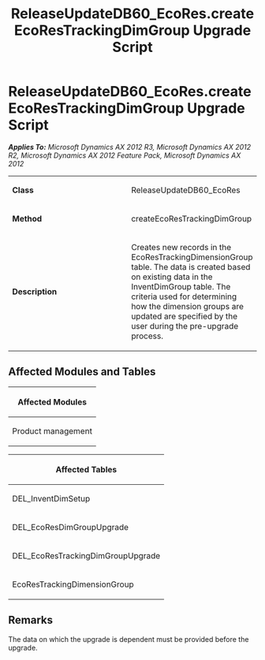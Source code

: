﻿---
title: ReleaseUpdateDB60_EcoRes.createEcoResTrackingDimGroup Upgrade Script
TOCTitle: ReleaseUpdateDB60_EcoRes.createEcoResTrackingDimGroup Upgrade Script
ms:assetid: 18a4d45c-9cc4-a1c6-2064-536b3e82a1de
ms:mtpsurl: https://msdn.microsoft.com/en-us/library/JJ718615(v=AX.60)
ms:contentKeyID: 49706898
ms.date: 05/18/2015
mtps_version: v=AX.60
---

# ReleaseUpdateDB60\_EcoRes.createEcoResTrackingDimGroup Upgrade Script 


_**Applies To:** Microsoft Dynamics AX 2012 R3, Microsoft Dynamics AX 2012 R2, Microsoft Dynamics AX 2012 Feature Pack, Microsoft Dynamics AX 2012_

<table>
<colgroup>
<col style="width: 50%" />
<col style="width: 50%" />
</colgroup>
<tbody>
<tr class="odd">
<td><p><strong>Class</strong></p></td>
<td><p>ReleaseUpdateDB60_EcoRes</p></td>
</tr>
<tr class="even">
<td><p><strong>Method</strong></p></td>
<td><p>createEcoResTrackingDimGroup</p></td>
</tr>
<tr class="odd">
<td><p><strong>Description</strong></p></td>
<td><p>Creates new records in the EcoResTrackingDimensionGroup table. The data is created based on existing data in the InventDimGroup table. The criteria used for determining how the dimension groups are updated are specified by the user during the pre-upgrade process.</p></td>
</tr>
</tbody>
</table>


## Affected Modules and Tables

<table>
<colgroup>
<col style="width: 100%" />
</colgroup>
<thead>
<tr class="header">
<th><p>Affected Modules</p></th>
</tr>
</thead>
<tbody>
<tr class="odd">
<td><p>Product management</p></td>
</tr>
</tbody>
</table>


<table>
<colgroup>
<col style="width: 100%" />
</colgroup>
<thead>
<tr class="header">
<th><p>Affected Tables</p></th>
</tr>
</thead>
<tbody>
<tr class="odd">
<td><p>DEL_InventDimSetup</p></td>
</tr>
<tr class="even">
<td><p>DEL_EcoResDimGroupUpgrade</p></td>
</tr>
<tr class="odd">
<td><p>DEL_EcoResTrackingDimGroupUpgrade</p></td>
</tr>
<tr class="even">
<td><p>EcoResTrackingDimensionGroup</p></td>
</tr>
</tbody>
</table>


## Remarks

The data on which the upgrade is dependent must be provided before the upgrade.

  


